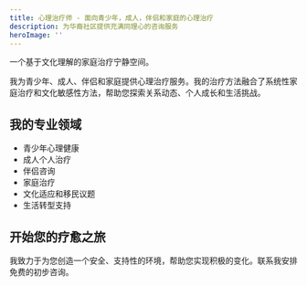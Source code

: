 ```yaml
---
title: 心理治疗师 - 面向青少年，成人，伴侣和家庭的心理治疗
description: 为华裔社区提供充满同理心的咨询服务
heroImage: ''
---
```


一个基于文化理解的家庭治疗宁静空间。

我为青少年、成人、伴侣和家庭提供心理治疗服务。我的治疗方法融合了系统性家庭治疗和文化敏感性方法，帮助您探索关系动态、个人成长和生活挑战。

## 我的专业领域

- 青少年心理健康
- 成人个人治疗
- 伴侣咨询
- 家庭治疗
- 文化适应和移民议题
- 生活转型支持

## 开始您的疗愈之旅

我致力于为您创造一个安全、支持性的环境，帮助您实现积极的变化。联系我安排免费的初步咨询。

